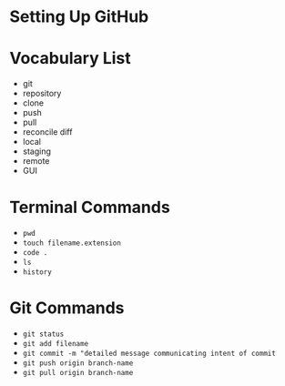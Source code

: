 # Setting Up GitHub

# Vocabulary List
- git
- repository
- clone
- push 
- pull
- reconcile diff
- local
- staging
- remote
- GUI

# Terminal Commands
- `pwd`
- `touch filename.extension`
- `code .`
- `ls`
- `history`

# Git Commands
- `git status`
- `git add filename`
- `git commit -m "detailed message communicating intent of commit`
- `git push origin branch-name`
- `git pull origin branch-name`